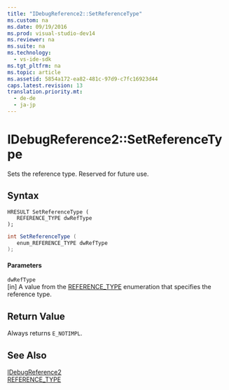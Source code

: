 ```yaml
---
title: "IDebugReference2::SetReferenceType"
ms.custom: na
ms.date: 09/19/2016
ms.prod: visual-studio-dev14
ms.reviewer: na
ms.suite: na
ms.technology: 
  - vs-ide-sdk
ms.tgt_pltfrm: na
ms.topic: article
ms.assetid: 5854a172-ea82-481c-97d9-c7fc16923d44
caps.latest.revision: 13
translation.priority.mt: 
  - de-de
  - ja-jp
---
```

# IDebugReference2::SetReferenceType
Sets the reference type. Reserved for future use.  
  
## Syntax  
  
```cpp#  
HRESULT SetReferenceType (   
   REFERENCE_TYPE dwRefType  
);  
```  
  
```c#  
int SetReferenceType (   
   enum_REFERENCE_TYPE dwRefType  
);  
```  
  
#### Parameters  
 `dwRefType`  
 [in] A value from the [REFERENCE_TYPE](../vs140/REFERENCE_TYPE.md) enumeration that specifies the reference type.  
  
## Return Value  
 Always returns `E_NOTIMPL`.  
  
## See Also  
 [IDebugReference2](../vs140/IDebugReference2.md)   
 [REFERENCE_TYPE](../vs140/REFERENCE_TYPE.md)